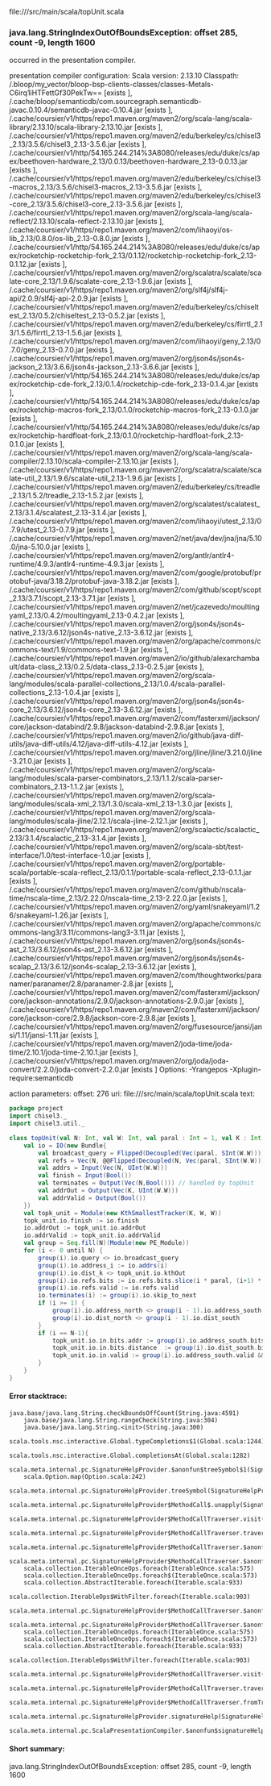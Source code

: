 file://<WORKSPACE>/src/main/scala/topUnit.scala
### java.lang.StringIndexOutOfBoundsException: offset 285, count -9, length 1600

occurred in the presentation compiler.

presentation compiler configuration:
Scala version: 2.13.10
Classpath:
<WORKSPACE>/.bloop/my_vector/bloop-bsp-clients-classes/classes-Metals-C6irq1iHTFettGf30PekTw== [exists ], <HOME>/.cache/bloop/semanticdb/com.sourcegraph.semanticdb-javac.0.10.4/semanticdb-javac-0.10.4.jar [exists ], <HOME>/.cache/coursier/v1/https/repo1.maven.org/maven2/org/scala-lang/scala-library/2.13.10/scala-library-2.13.10.jar [exists ], <HOME>/.cache/coursier/v1/https/repo1.maven.org/maven2/edu/berkeley/cs/chisel3_2.13/3.5.6/chisel3_2.13-3.5.6.jar [exists ], <HOME>/.cache/coursier/v1/http/54.165.244.214%3A8080/releases/edu/duke/cs/apex/beethoven-hardware_2.13/0.0.13/beethoven-hardware_2.13-0.0.13.jar [exists ], <HOME>/.cache/coursier/v1/https/repo1.maven.org/maven2/edu/berkeley/cs/chisel3-macros_2.13/3.5.6/chisel3-macros_2.13-3.5.6.jar [exists ], <HOME>/.cache/coursier/v1/https/repo1.maven.org/maven2/edu/berkeley/cs/chisel3-core_2.13/3.5.6/chisel3-core_2.13-3.5.6.jar [exists ], <HOME>/.cache/coursier/v1/https/repo1.maven.org/maven2/org/scala-lang/scala-reflect/2.13.10/scala-reflect-2.13.10.jar [exists ], <HOME>/.cache/coursier/v1/https/repo1.maven.org/maven2/com/lihaoyi/os-lib_2.13/0.8.0/os-lib_2.13-0.8.0.jar [exists ], <HOME>/.cache/coursier/v1/http/54.165.244.214%3A8080/releases/edu/duke/cs/apex/rocketchip-rocketchip-fork_2.13/0.1.12/rocketchip-rocketchip-fork_2.13-0.1.12.jar [exists ], <HOME>/.cache/coursier/v1/https/repo1.maven.org/maven2/org/scalatra/scalate/scalate-core_2.13/1.9.6/scalate-core_2.13-1.9.6.jar [exists ], <HOME>/.cache/coursier/v1/https/repo1.maven.org/maven2/org/slf4j/slf4j-api/2.0.9/slf4j-api-2.0.9.jar [exists ], <HOME>/.cache/coursier/v1/https/repo1.maven.org/maven2/edu/berkeley/cs/chiseltest_2.13/0.5.2/chiseltest_2.13-0.5.2.jar [exists ], <HOME>/.cache/coursier/v1/https/repo1.maven.org/maven2/edu/berkeley/cs/firrtl_2.13/1.5.6/firrtl_2.13-1.5.6.jar [exists ], <HOME>/.cache/coursier/v1/https/repo1.maven.org/maven2/com/lihaoyi/geny_2.13/0.7.0/geny_2.13-0.7.0.jar [exists ], <HOME>/.cache/coursier/v1/https/repo1.maven.org/maven2/org/json4s/json4s-jackson_2.13/3.6.6/json4s-jackson_2.13-3.6.6.jar [exists ], <HOME>/.cache/coursier/v1/http/54.165.244.214%3A8080/releases/edu/duke/cs/apex/rocketchip-cde-fork_2.13/0.1.4/rocketchip-cde-fork_2.13-0.1.4.jar [exists ], <HOME>/.cache/coursier/v1/http/54.165.244.214%3A8080/releases/edu/duke/cs/apex/rocketchip-macros-fork_2.13/0.1.0/rocketchip-macros-fork_2.13-0.1.0.jar [exists ], <HOME>/.cache/coursier/v1/http/54.165.244.214%3A8080/releases/edu/duke/cs/apex/rocketchip-hardfloat-fork_2.13/0.1.0/rocketchip-hardfloat-fork_2.13-0.1.0.jar [exists ], <HOME>/.cache/coursier/v1/https/repo1.maven.org/maven2/org/scala-lang/scala-compiler/2.13.10/scala-compiler-2.13.10.jar [exists ], <HOME>/.cache/coursier/v1/https/repo1.maven.org/maven2/org/scalatra/scalate/scalate-util_2.13/1.9.6/scalate-util_2.13-1.9.6.jar [exists ], <HOME>/.cache/coursier/v1/https/repo1.maven.org/maven2/edu/berkeley/cs/treadle_2.13/1.5.2/treadle_2.13-1.5.2.jar [exists ], <HOME>/.cache/coursier/v1/https/repo1.maven.org/maven2/org/scalatest/scalatest_2.13/3.1.4/scalatest_2.13-3.1.4.jar [exists ], <HOME>/.cache/coursier/v1/https/repo1.maven.org/maven2/com/lihaoyi/utest_2.13/0.7.9/utest_2.13-0.7.9.jar [exists ], <HOME>/.cache/coursier/v1/https/repo1.maven.org/maven2/net/java/dev/jna/jna/5.10.0/jna-5.10.0.jar [exists ], <HOME>/.cache/coursier/v1/https/repo1.maven.org/maven2/org/antlr/antlr4-runtime/4.9.3/antlr4-runtime-4.9.3.jar [exists ], <HOME>/.cache/coursier/v1/https/repo1.maven.org/maven2/com/google/protobuf/protobuf-java/3.18.2/protobuf-java-3.18.2.jar [exists ], <HOME>/.cache/coursier/v1/https/repo1.maven.org/maven2/com/github/scopt/scopt_2.13/3.7.1/scopt_2.13-3.7.1.jar [exists ], <HOME>/.cache/coursier/v1/https/repo1.maven.org/maven2/net/jcazevedo/moultingyaml_2.13/0.4.2/moultingyaml_2.13-0.4.2.jar [exists ], <HOME>/.cache/coursier/v1/https/repo1.maven.org/maven2/org/json4s/json4s-native_2.13/3.6.12/json4s-native_2.13-3.6.12.jar [exists ], <HOME>/.cache/coursier/v1/https/repo1.maven.org/maven2/org/apache/commons/commons-text/1.9/commons-text-1.9.jar [exists ], <HOME>/.cache/coursier/v1/https/repo1.maven.org/maven2/io/github/alexarchambault/data-class_2.13/0.2.5/data-class_2.13-0.2.5.jar [exists ], <HOME>/.cache/coursier/v1/https/repo1.maven.org/maven2/org/scala-lang/modules/scala-parallel-collections_2.13/1.0.4/scala-parallel-collections_2.13-1.0.4.jar [exists ], <HOME>/.cache/coursier/v1/https/repo1.maven.org/maven2/org/json4s/json4s-core_2.13/3.6.12/json4s-core_2.13-3.6.12.jar [exists ], <HOME>/.cache/coursier/v1/https/repo1.maven.org/maven2/com/fasterxml/jackson/core/jackson-databind/2.9.8/jackson-databind-2.9.8.jar [exists ], <HOME>/.cache/coursier/v1/https/repo1.maven.org/maven2/io/github/java-diff-utils/java-diff-utils/4.12/java-diff-utils-4.12.jar [exists ], <HOME>/.cache/coursier/v1/https/repo1.maven.org/maven2/org/jline/jline/3.21.0/jline-3.21.0.jar [exists ], <HOME>/.cache/coursier/v1/https/repo1.maven.org/maven2/org/scala-lang/modules/scala-parser-combinators_2.13/1.1.2/scala-parser-combinators_2.13-1.1.2.jar [exists ], <HOME>/.cache/coursier/v1/https/repo1.maven.org/maven2/org/scala-lang/modules/scala-xml_2.13/1.3.0/scala-xml_2.13-1.3.0.jar [exists ], <HOME>/.cache/coursier/v1/https/repo1.maven.org/maven2/org/scala-lang/modules/scala-jline/2.12.1/scala-jline-2.12.1.jar [exists ], <HOME>/.cache/coursier/v1/https/repo1.maven.org/maven2/org/scalactic/scalactic_2.13/3.1.4/scalactic_2.13-3.1.4.jar [exists ], <HOME>/.cache/coursier/v1/https/repo1.maven.org/maven2/org/scala-sbt/test-interface/1.0/test-interface-1.0.jar [exists ], <HOME>/.cache/coursier/v1/https/repo1.maven.org/maven2/org/portable-scala/portable-scala-reflect_2.13/0.1.1/portable-scala-reflect_2.13-0.1.1.jar [exists ], <HOME>/.cache/coursier/v1/https/repo1.maven.org/maven2/com/github/nscala-time/nscala-time_2.13/2.22.0/nscala-time_2.13-2.22.0.jar [exists ], <HOME>/.cache/coursier/v1/https/repo1.maven.org/maven2/org/yaml/snakeyaml/1.26/snakeyaml-1.26.jar [exists ], <HOME>/.cache/coursier/v1/https/repo1.maven.org/maven2/org/apache/commons/commons-lang3/3.11/commons-lang3-3.11.jar [exists ], <HOME>/.cache/coursier/v1/https/repo1.maven.org/maven2/org/json4s/json4s-ast_2.13/3.6.12/json4s-ast_2.13-3.6.12.jar [exists ], <HOME>/.cache/coursier/v1/https/repo1.maven.org/maven2/org/json4s/json4s-scalap_2.13/3.6.12/json4s-scalap_2.13-3.6.12.jar [exists ], <HOME>/.cache/coursier/v1/https/repo1.maven.org/maven2/com/thoughtworks/paranamer/paranamer/2.8/paranamer-2.8.jar [exists ], <HOME>/.cache/coursier/v1/https/repo1.maven.org/maven2/com/fasterxml/jackson/core/jackson-annotations/2.9.0/jackson-annotations-2.9.0.jar [exists ], <HOME>/.cache/coursier/v1/https/repo1.maven.org/maven2/com/fasterxml/jackson/core/jackson-core/2.9.8/jackson-core-2.9.8.jar [exists ], <HOME>/.cache/coursier/v1/https/repo1.maven.org/maven2/org/fusesource/jansi/jansi/1.11/jansi-1.11.jar [exists ], <HOME>/.cache/coursier/v1/https/repo1.maven.org/maven2/joda-time/joda-time/2.10.1/joda-time-2.10.1.jar [exists ], <HOME>/.cache/coursier/v1/https/repo1.maven.org/maven2/org/joda/joda-convert/2.2.0/joda-convert-2.2.0.jar [exists ]
Options:
-Yrangepos -Xplugin-require:semanticdb


action parameters:
offset: 276
uri: file://<WORKSPACE>/src/main/scala/topUnit.scala
text:
```scala
package project
import chisel3._
import chisel3.util._

class topUnit(val N: Int, val W: Int, val paral : Int = 1, val K : Int = 16) extends Module {
    val io = IO(new Bundle{
        val broadcast_query = Flipped(Decoupled(Vec(paral, SInt(W.W))))
        val refs = Vec(N, @@Flipped(Decoupled(N, Vec(paral, SInt(W.W)))))
        val addrs = Input(Vec(N, UInt(W.W)))
        val finish = Input(Bool())
        val terminates = Output(Vec(N,Bool())) // handled by topUnit
        val addrOut = Output(Vec(K, UInt(W.W)))
        val addrValid = Output(Bool())
    })
    val topk_unit = Module(new KthSmallestTracker(K, W, W))
    topk_unit.io.finish := io.finish
    io.addrOut := topk_unit.io.addrOut
    io.addrValid := topk_unit.io.addrValid
    val group = Seq.fill(N)(Module(new PE_Module))
    for (i <- 0 until N) {
        group(i).io.query <> io.broadcast_query
        group(i).io.address_i := io.addrs(i)
        group(i).io.dist_k <> topk_unit.io.kthOut
        group(i).io.refs.bits := io.refs.bits.slice(i * paral, (i+1) * paral)
        group(i).io.refs.valid := io.refs.valid
        io.terminates(i) := group(i).io.skip_to_next
        if (i >= 1) {
            group(i).io.address_north <> group(i - 1).io.address_south
            group(i).io.dist_north <> group(i - 1).io.dist_south
        }
        if (i == N-1){
            topk_unit.io.in.bits.addr := group(i).io.address_south.bits
            topk_unit.io.in.bits.distance  := group(i).io.dist_south.bits
            topk_unit.io.in.valid := group(i).io.address_south.valid && group(i).io.dist_south.valid
        }
    }
}
```



#### Error stacktrace:

```
java.base/java.lang.String.checkBoundsOffCount(String.java:4591)
	java.base/java.lang.String.rangeCheck(String.java:304)
	java.base/java.lang.String.<init>(String.java:300)
	scala.tools.nsc.interactive.Global.typeCompletions$1(Global.scala:1244)
	scala.tools.nsc.interactive.Global.completionsAt(Global.scala:1282)
	scala.meta.internal.pc.SignatureHelpProvider.$anonfun$treeSymbol$1(SignatureHelpProvider.scala:390)
	scala.Option.map(Option.scala:242)
	scala.meta.internal.pc.SignatureHelpProvider.treeSymbol(SignatureHelpProvider.scala:388)
	scala.meta.internal.pc.SignatureHelpProvider$MethodCall$.unapply(SignatureHelpProvider.scala:205)
	scala.meta.internal.pc.SignatureHelpProvider$MethodCallTraverser.visit(SignatureHelpProvider.scala:316)
	scala.meta.internal.pc.SignatureHelpProvider$MethodCallTraverser.traverse(SignatureHelpProvider.scala:310)
	scala.meta.internal.pc.SignatureHelpProvider$MethodCallTraverser.$anonfun$visit$5(SignatureHelpProvider.scala:346)
	scala.meta.internal.pc.SignatureHelpProvider$MethodCallTraverser.$anonfun$visit$5$adapted(SignatureHelpProvider.scala:323)
	scala.collection.IterableOnceOps.foreach(IterableOnce.scala:575)
	scala.collection.IterableOnceOps.foreach$(IterableOnce.scala:573)
	scala.collection.AbstractIterable.foreach(Iterable.scala:933)
	scala.collection.IterableOps$WithFilter.foreach(Iterable.scala:903)
	scala.meta.internal.pc.SignatureHelpProvider$MethodCallTraverser.$anonfun$visit$3(SignatureHelpProvider.scala:323)
	scala.meta.internal.pc.SignatureHelpProvider$MethodCallTraverser.$anonfun$visit$3$adapted(SignatureHelpProvider.scala:322)
	scala.collection.IterableOnceOps.foreach(IterableOnce.scala:575)
	scala.collection.IterableOnceOps.foreach$(IterableOnce.scala:573)
	scala.collection.AbstractIterable.foreach(Iterable.scala:933)
	scala.collection.IterableOps$WithFilter.foreach(Iterable.scala:903)
	scala.meta.internal.pc.SignatureHelpProvider$MethodCallTraverser.visit(SignatureHelpProvider.scala:322)
	scala.meta.internal.pc.SignatureHelpProvider$MethodCallTraverser.traverse(SignatureHelpProvider.scala:310)
	scala.meta.internal.pc.SignatureHelpProvider$MethodCallTraverser.fromTree(SignatureHelpProvider.scala:279)
	scala.meta.internal.pc.SignatureHelpProvider.signatureHelp(SignatureHelpProvider.scala:27)
	scala.meta.internal.pc.ScalaPresentationCompiler.$anonfun$signatureHelp$1(ScalaPresentationCompiler.scala:332)
```
#### Short summary: 

java.lang.StringIndexOutOfBoundsException: offset 285, count -9, length 1600